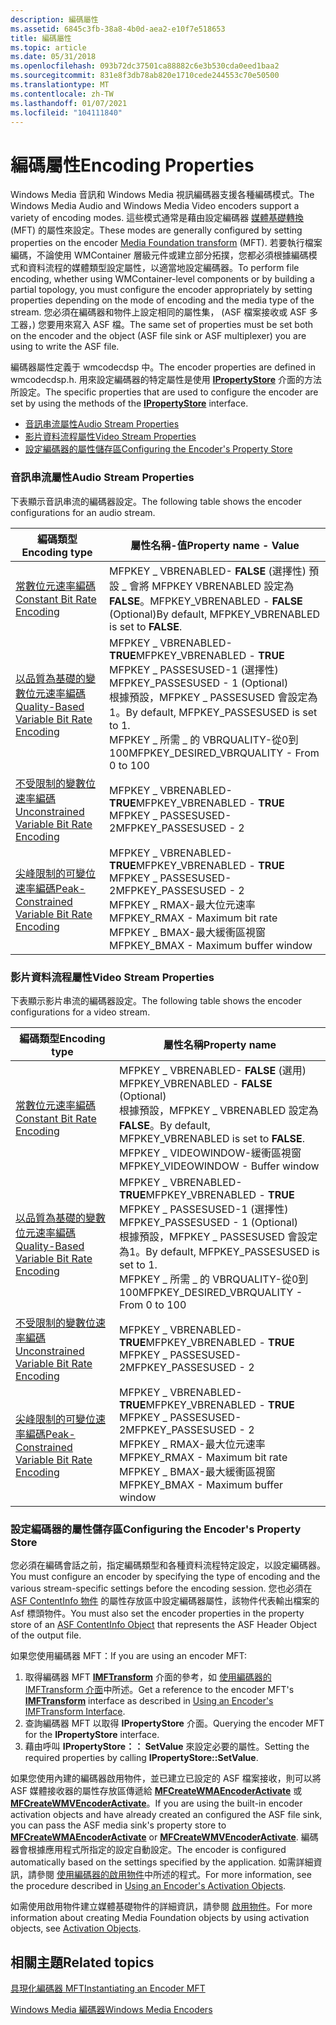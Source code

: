 ```yaml
---
description: 編碼屬性
ms.assetid: 6845c3fb-38a8-4b0d-aea2-e10f7e518653
title: 編碼屬性
ms.topic: article
ms.date: 05/31/2018
ms.openlocfilehash: 093b72dc37501ca88882c6e3b530cda0eed1baa2
ms.sourcegitcommit: 831e8f3db78ab820e1710cede244553c70e50500
ms.translationtype: MT
ms.contentlocale: zh-TW
ms.lasthandoff: 01/07/2021
ms.locfileid: "104111840"
---
```

# <a name="encoding-properties"></a><span data-ttu-id="4fed8-103">編碼屬性</span><span class="sxs-lookup"><span data-stu-id="4fed8-103">Encoding Properties</span></span>

<span data-ttu-id="4fed8-104">Windows Media 音訊和 Windows Media 視訊編碼器支援各種編碼模式。</span><span class="sxs-lookup"><span data-stu-id="4fed8-104">The Windows Media Audio and Windows Media Video encoders support a variety of encoding modes.</span></span> <span data-ttu-id="4fed8-105">這些模式通常是藉由設定編碼器 [媒體基礎轉換](media-foundation-transforms.md) (MFT) 的屬性來設定。</span><span class="sxs-lookup"><span data-stu-id="4fed8-105">These modes are generally configured by setting properties on the encoder [Media Foundation transform](media-foundation-transforms.md) (MFT).</span></span> <span data-ttu-id="4fed8-106">若要執行檔案編碼，不論使用 WMContainer 層級元件或建立部分拓撲，您都必須根據編碼模式和資料流程的媒體類型設定屬性，以適當地設定編碼器。</span><span class="sxs-lookup"><span data-stu-id="4fed8-106">To perform file encoding, whether using WMContainer-level components or by building a partial topology, you must configure the encoder appropriately by setting properties depending on the mode of encoding and the media type of the stream.</span></span> <span data-ttu-id="4fed8-107">您必須在編碼器和物件上設定相同的屬性集， (ASF 檔案接收或 ASF 多工器，) 您要用來寫入 ASF 檔。</span><span class="sxs-lookup"><span data-stu-id="4fed8-107">The same set of properties must be set both on the encoder and the object (ASF file sink or ASF multiplexer) you are using to write the ASF file.</span></span>

<span data-ttu-id="4fed8-108">編碼器屬性定義于 wmcodecdsp 中。</span><span class="sxs-lookup"><span data-stu-id="4fed8-108">The encoder properties are defined in wmcodecdsp.h.</span></span> <span data-ttu-id="4fed8-109">用來設定編碼器的特定屬性是使用 [**IPropertyStore**](/windows/win32/api/propsys/nn-propsys-ipropertystore) 介面的方法所設定。</span><span class="sxs-lookup"><span data-stu-id="4fed8-109">The specific properties that are used to configure the encoder are set by using the methods of the [**IPropertyStore**](/windows/win32/api/propsys/nn-propsys-ipropertystore) interface.</span></span>

-   [<span data-ttu-id="4fed8-110">音訊串流屬性</span><span class="sxs-lookup"><span data-stu-id="4fed8-110">Audio Stream Properties</span></span>](#audio-stream-properties)
-   [<span data-ttu-id="4fed8-111">影片資料流程屬性</span><span class="sxs-lookup"><span data-stu-id="4fed8-111">Video Stream Properties</span></span>](#video-stream-properties)
-   [<span data-ttu-id="4fed8-112">設定編碼器的屬性儲存區</span><span class="sxs-lookup"><span data-stu-id="4fed8-112">Configuring the Encoder's Property Store</span></span>](#configuring-the-encoders-property-store)

### <a name="audio-stream-properties"></a><span data-ttu-id="4fed8-113">音訊串流屬性</span><span class="sxs-lookup"><span data-stu-id="4fed8-113">Audio Stream Properties</span></span>

<span data-ttu-id="4fed8-114">下表顯示音訊串流的編碼器設定。</span><span class="sxs-lookup"><span data-stu-id="4fed8-114">The following table shows the encoder configurations for an audio stream.</span></span>



| <span data-ttu-id="4fed8-115">編碼類型</span><span class="sxs-lookup"><span data-stu-id="4fed8-115">Encoding type</span></span>                                                                                        | <span data-ttu-id="4fed8-116">屬性名稱-值</span><span class="sxs-lookup"><span data-stu-id="4fed8-116">Property name - Value</span></span>                                                                                                                                                                               |
|------------------------------------------------------------------------------------------------------|-----------------------------------------------------------------------------------------------------------------------------------------------------------------------------------------------------|
| [<span data-ttu-id="4fed8-117">常數位元速率編碼</span><span class="sxs-lookup"><span data-stu-id="4fed8-117">Constant Bit Rate Encoding</span></span>](constant-bit-rate-encoding.md)                                         | <span data-ttu-id="4fed8-118">MFPKEY \_ VBRENABLED- **FALSE** (選擇性) 預設 \_ 會將 MFPKEY VBRENABLED 設定為 **FALSE**。</span><span class="sxs-lookup"><span data-stu-id="4fed8-118">MFPKEY\_VBRENABLED - **FALSE** (Optional)By default, MFPKEY\_VBRENABLED is set to **FALSE**.</span></span><br/>                                                                                             |
| [<span data-ttu-id="4fed8-119">以品質為基礎的變數位元速率編碼</span><span class="sxs-lookup"><span data-stu-id="4fed8-119">Quality-Based Variable Bit Rate Encoding</span></span>](quality-based-variable-bit-rate--vbr--encoding.md)       | <span data-ttu-id="4fed8-120">MFPKEY \_ VBRENABLED- **TRUE**</span><span class="sxs-lookup"><span data-stu-id="4fed8-120">MFPKEY\_VBRENABLED - **TRUE**</span></span><br/> <span data-ttu-id="4fed8-121">MFPKEY \_ PASSESUSED-1 (選擇性) </span><span class="sxs-lookup"><span data-stu-id="4fed8-121">MFPKEY\_PASSESUSED - 1 (Optional)</span></span><br/> <span data-ttu-id="4fed8-122">根據預設，MFPKEY \_ PASSESUSED 會設定為1。</span><span class="sxs-lookup"><span data-stu-id="4fed8-122">By default, MFPKEY\_PASSESUSED is set to 1.</span></span><br/> <span data-ttu-id="4fed8-123">MFPKEY \_ 所需 \_ 的 VBRQUALITY-從0到100</span><span class="sxs-lookup"><span data-stu-id="4fed8-123">MFPKEY\_DESIRED\_VBRQUALITY - From 0 to 100</span></span><br/> |
| [<span data-ttu-id="4fed8-124">不受限制的變數位速率編碼</span><span class="sxs-lookup"><span data-stu-id="4fed8-124">Unconstrained Variable Bit Rate Encoding</span></span>](unconstrained-variable-bit-rate--vbr--encoding.md)       | <span data-ttu-id="4fed8-125">MFPKEY \_ VBRENABLED- **TRUE**</span><span class="sxs-lookup"><span data-stu-id="4fed8-125">MFPKEY\_VBRENABLED - **TRUE**</span></span><br/> <span data-ttu-id="4fed8-126">MFPKEY \_ PASSESUSED-2</span><span class="sxs-lookup"><span data-stu-id="4fed8-126">MFPKEY\_PASSESUSED - 2</span></span><br/>                                                                                                                          |
| [<span data-ttu-id="4fed8-127">尖峰限制的可變位速率編碼</span><span class="sxs-lookup"><span data-stu-id="4fed8-127">Peak-Constrained Variable Bit Rate Encoding</span></span>](peak-constrained-variable-bit-rate--vbr--encoding.md) | <span data-ttu-id="4fed8-128">MFPKEY \_ VBRENABLED- **TRUE**</span><span class="sxs-lookup"><span data-stu-id="4fed8-128">MFPKEY\_VBRENABLED - **TRUE**</span></span><br/> <span data-ttu-id="4fed8-129">MFPKEY \_ PASSESUSED-2</span><span class="sxs-lookup"><span data-stu-id="4fed8-129">MFPKEY\_PASSESUSED - 2</span></span><br/> <span data-ttu-id="4fed8-130">MFPKEY \_ RMAX-最大位元速率</span><span class="sxs-lookup"><span data-stu-id="4fed8-130">MFPKEY\_RMAX - Maximum bit rate</span></span><br/> <span data-ttu-id="4fed8-131">MFPKEY \_ BMAX-最大緩衝區視窗</span><span class="sxs-lookup"><span data-stu-id="4fed8-131">MFPKEY\_BMAX - Maximum buffer window</span></span><br/>                               |



 

### <a name="video-stream-properties"></a><span data-ttu-id="4fed8-132">影片資料流程屬性</span><span class="sxs-lookup"><span data-stu-id="4fed8-132">Video Stream Properties</span></span>

<span data-ttu-id="4fed8-133">下表顯示影片串流的編碼器設定。</span><span class="sxs-lookup"><span data-stu-id="4fed8-133">The following table shows the encoder configurations for a video stream.</span></span>



| <span data-ttu-id="4fed8-134">編碼類型</span><span class="sxs-lookup"><span data-stu-id="4fed8-134">Encoding type</span></span>                                                                                        | <span data-ttu-id="4fed8-135">屬性名稱</span><span class="sxs-lookup"><span data-stu-id="4fed8-135">Property name</span></span>                                                                                                                                                                                       |
|------------------------------------------------------------------------------------------------------|-----------------------------------------------------------------------------------------------------------------------------------------------------------------------------------------------------|
| [<span data-ttu-id="4fed8-136">常數位元速率編碼</span><span class="sxs-lookup"><span data-stu-id="4fed8-136">Constant Bit Rate Encoding</span></span>](constant-bit-rate-encoding.md)                                         | <span data-ttu-id="4fed8-137">MFPKEY \_ VBRENABLED- **FALSE** (選用) </span><span class="sxs-lookup"><span data-stu-id="4fed8-137">MFPKEY\_VBRENABLED - **FALSE** (Optional)</span></span><br/> <span data-ttu-id="4fed8-138">根據預設，MFPKEY \_ VBRENABLED 設定為 **FALSE**。</span><span class="sxs-lookup"><span data-stu-id="4fed8-138">By default, MFPKEY\_VBRENABLED is set to **FALSE**.</span></span><br/> <span data-ttu-id="4fed8-139">MFPKEY \_ VIDEOWINDOW-緩衝區視窗</span><span class="sxs-lookup"><span data-stu-id="4fed8-139">MFPKEY\_VIDEOWINDOW - Buffer window</span></span><br/>                                  |
| [<span data-ttu-id="4fed8-140">以品質為基礎的變數位元速率編碼</span><span class="sxs-lookup"><span data-stu-id="4fed8-140">Quality-Based Variable Bit Rate Encoding</span></span>](quality-based-variable-bit-rate--vbr--encoding.md)       | <span data-ttu-id="4fed8-141">MFPKEY \_ VBRENABLED- **TRUE**</span><span class="sxs-lookup"><span data-stu-id="4fed8-141">MFPKEY\_VBRENABLED - **TRUE**</span></span><br/> <span data-ttu-id="4fed8-142">MFPKEY \_ PASSESUSED-1 (選擇性) </span><span class="sxs-lookup"><span data-stu-id="4fed8-142">MFPKEY\_PASSESUSED - 1 (Optional)</span></span><br/> <span data-ttu-id="4fed8-143">根據預設，MFPKEY \_ PASSESUSED 會設定為1。</span><span class="sxs-lookup"><span data-stu-id="4fed8-143">By default, MFPKEY\_PASSESUSED is set to 1.</span></span><br/> <span data-ttu-id="4fed8-144">MFPKEY \_ 所需 \_ 的 VBRQUALITY-從0到100</span><span class="sxs-lookup"><span data-stu-id="4fed8-144">MFPKEY\_DESIRED\_VBRQUALITY - From 0 to 100</span></span><br/> |
| [<span data-ttu-id="4fed8-145">不受限制的變數位速率編碼</span><span class="sxs-lookup"><span data-stu-id="4fed8-145">Unconstrained Variable Bit Rate Encoding</span></span>](unconstrained-variable-bit-rate--vbr--encoding.md)       | <span data-ttu-id="4fed8-146">MFPKEY \_ VBRENABLED- **TRUE**</span><span class="sxs-lookup"><span data-stu-id="4fed8-146">MFPKEY\_VBRENABLED - **TRUE**</span></span><br/> <span data-ttu-id="4fed8-147">MFPKEY \_ PASSESUSED-2</span><span class="sxs-lookup"><span data-stu-id="4fed8-147">MFPKEY\_PASSESUSED - 2</span></span><br/>                                                                                                                          |
| [<span data-ttu-id="4fed8-148">尖峰限制的可變位速率編碼</span><span class="sxs-lookup"><span data-stu-id="4fed8-148">Peak-Constrained Variable Bit Rate Encoding</span></span>](peak-constrained-variable-bit-rate--vbr--encoding.md) | <span data-ttu-id="4fed8-149">MFPKEY \_ VBRENABLED- **TRUE**</span><span class="sxs-lookup"><span data-stu-id="4fed8-149">MFPKEY\_VBRENABLED - **TRUE**</span></span><br/> <span data-ttu-id="4fed8-150">MFPKEY \_ PASSESUSED-2</span><span class="sxs-lookup"><span data-stu-id="4fed8-150">MFPKEY\_PASSESUSED - 2</span></span><br/> <span data-ttu-id="4fed8-151">MFPKEY \_ RMAX-最大位元速率</span><span class="sxs-lookup"><span data-stu-id="4fed8-151">MFPKEY\_RMAX - Maximum bit rate</span></span><br/> <span data-ttu-id="4fed8-152">MFPKEY \_ BMAX-最大緩衝區視窗</span><span class="sxs-lookup"><span data-stu-id="4fed8-152">MFPKEY\_BMAX - Maximum buffer window</span></span><br/>                               |



 

### <a name="configuring-the-encoders-property-store"></a><span data-ttu-id="4fed8-153">設定編碼器的屬性儲存區</span><span class="sxs-lookup"><span data-stu-id="4fed8-153">Configuring the Encoder's Property Store</span></span>

<span data-ttu-id="4fed8-154">您必須在編碼會話之前，指定編碼類型和各種資料流程特定設定，以設定編碼器。</span><span class="sxs-lookup"><span data-stu-id="4fed8-154">You must configure an encoder by specifying the type of encoding and the various stream-specific settings before the encoding session.</span></span> <span data-ttu-id="4fed8-155">您也必須在 [ASF ContentInfo 物件](asf-contentinfo-object.md) 的屬性存放區中設定編碼器屬性，該物件代表輸出檔案的 Asf 標頭物件。</span><span class="sxs-lookup"><span data-stu-id="4fed8-155">You must also set the encoder properties in the property store of an [ASF ContentInfo Object](asf-contentinfo-object.md) that represents the ASF Header Object of the output file.</span></span>

<span data-ttu-id="4fed8-156">如果您使用編碼器 MFT：</span><span class="sxs-lookup"><span data-stu-id="4fed8-156">If you are using an encoder MFT:</span></span>

1.  <span data-ttu-id="4fed8-157">取得編碼器 MFT [**IMFTransform**](/windows/desktop/api/mftransform/nn-mftransform-imftransform) 介面的參考，如 [使用編碼器的 IMFTransform 介面](using-an-encoder-s-imftransform--interface.md)中所述。</span><span class="sxs-lookup"><span data-stu-id="4fed8-157">Get a reference to the encoder MFT's [**IMFTransform**](/windows/desktop/api/mftransform/nn-mftransform-imftransform) interface as described in [Using an Encoder's IMFTransform Interface](using-an-encoder-s-imftransform--interface.md).</span></span>
2.  <span data-ttu-id="4fed8-158">查詢編碼器 MFT 以取得 **IPropertyStore** 介面。</span><span class="sxs-lookup"><span data-stu-id="4fed8-158">Querying the encoder MFT for the **IPropertyStore** interface.</span></span>
3.  <span data-ttu-id="4fed8-159">藉由呼叫 **IPropertyStore：： SetValue** 來設定必要的屬性。</span><span class="sxs-lookup"><span data-stu-id="4fed8-159">Setting the required properties by calling **IPropertyStore::SetValue**.</span></span>

<span data-ttu-id="4fed8-160">如果您使用內建的編碼器啟用物件，並已建立已設定的 ASF 檔案接收，則可以將 ASF 媒體接收器的屬性存放區傳遞給 [**MFCreateWMAEncoderActivate**](/windows/desktop/api/wmcontainer/nf-wmcontainer-mfcreatewmaencoderactivate) 或 [**MFCreateWMVEncoderActivate**](/windows/desktop/api/wmcontainer/nf-wmcontainer-mfcreatewmvencoderactivate)。</span><span class="sxs-lookup"><span data-stu-id="4fed8-160">If you are using the built-in encoder activation objects and have already created an configured the ASF file sink, you can pass the ASF media sink's property store to [**MFCreateWMAEncoderActivate**](/windows/desktop/api/wmcontainer/nf-wmcontainer-mfcreatewmaencoderactivate) or [**MFCreateWMVEncoderActivate**](/windows/desktop/api/wmcontainer/nf-wmcontainer-mfcreatewmvencoderactivate).</span></span> <span data-ttu-id="4fed8-161">編碼器會根據應用程式所指定的設定自動設定。</span><span class="sxs-lookup"><span data-stu-id="4fed8-161">The encoder is configured automatically based on the settings specified by the application.</span></span> <span data-ttu-id="4fed8-162">如需詳細資訊，請參閱 [使用編碼器的啟用物件](using-an-encoder-s-activation-objects.md)中所述的程式。</span><span class="sxs-lookup"><span data-stu-id="4fed8-162">For more information, see the procedure described in [Using an Encoder's Activation Objects](using-an-encoder-s-activation-objects.md).</span></span>

<span data-ttu-id="4fed8-163">如需使用啟用物件建立媒體基礎物件的詳細資訊，請參閱 [啟用物件](activation-objects.md)。</span><span class="sxs-lookup"><span data-stu-id="4fed8-163">For more information about creating Media Foundation objects by using activation objects, see [Activation Objects](activation-objects.md).</span></span>

## <a name="related-topics"></a><span data-ttu-id="4fed8-164">相關主題</span><span class="sxs-lookup"><span data-stu-id="4fed8-164">Related topics</span></span>

<dl> <dt>

[<span data-ttu-id="4fed8-165">具現化編碼器 MFT</span><span class="sxs-lookup"><span data-stu-id="4fed8-165">Instantiating an Encoder MFT</span></span>](instantiating-the-encoder-mft.md)
</dt> <dt>

[<span data-ttu-id="4fed8-166">Windows Media 編碼器</span><span class="sxs-lookup"><span data-stu-id="4fed8-166">Windows Media Encoders</span></span>](windows-media-encoders.md)
</dt> </dl>

 

 
